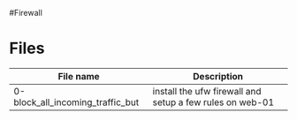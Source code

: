 #Firewall

# Files
| File name | Description |
|-----------|-------------|
| 0-block_all_incoming_traffic_but | install the ufw firewall and setup a few rules on web-01 |
